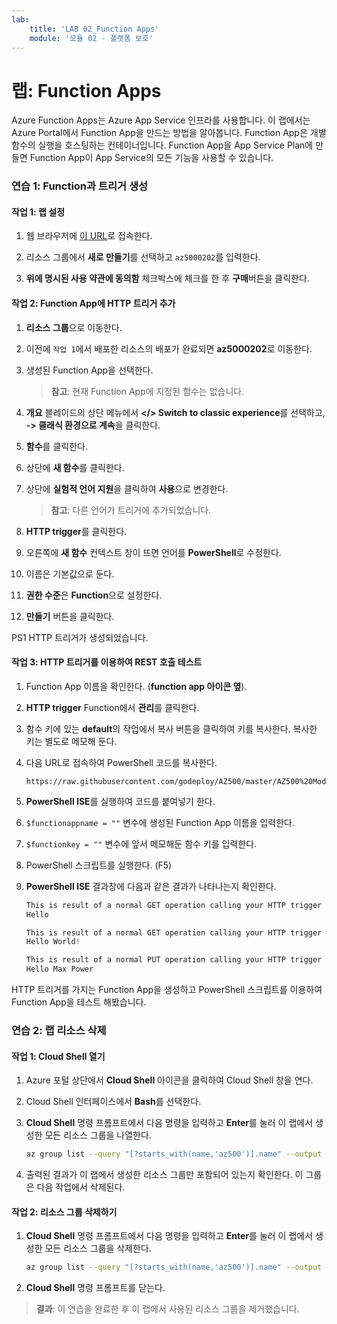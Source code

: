```yaml
---
lab:
    title: 'LAB 02_Function Apps'
    module: '모듈 02 - 플랫폼 보호'
---
```


# 랩: Function Apps

Azure Function Apps는 Azure App Service 인프라를 사용합니다. 이 랩에서는 Azure Portal에서 Function App을 만드는 방법을 알아봅니다. Function App은 개별 함수의 실행을 호스팅하는 컨테이너입니다. Function App을 App Service Plan에 만들면 Function App이 App Service의 모든 기능을 사용할 수 있습니다.


### 연습 1: Function과 트리거 생성

#### 작업 1: 랩 설정

1. 웹 브라우저에 [이 URL](https://portal.azure.com/#create/Microsoft.Template/uri/https%3A%2F%2Fraw.githubusercontent.com%2FMicrosoftLearning%2FAZ-500-Azure-Security%2Fmaster%2FAllfiles%2FLabs%2FMod2_Lab02%2Ftemplate.json)로 접속한다.

1. 리소스 그룹에서 **새로 만들기**를 선택하고 `az5000202`를 입력한다.

1. **위에 명시된 사용 약관에 동의함** 체크박스에 체크를 한 후 **구매**버튼을 클릭한다.


#### 작업 2: Function App에 HTTP 트리거 추가

1. **리소스 그룹**으로 이동한다.

1. 이전에 `작업 1`에서 배포한 리소스의 배포가 완료되면 **az5000202**로 이동한다.

1. 생성된 Function App을 선택한다.

    > **참고**: 현재 Function App에 지정된 함수는 없습니다.

1. **개요** 블레이드의 상단 메뉴에서 **</> Switch to classic experience**를 선택하고, **-> 클래식 환경으로 계속**을 클릭한다.

1. **함수**를 클릭한다.

1. 상단에 **새 함수**를 클릭한다.

1. 상단에 **실험적 언어 지원**을 클릭하여 **사용**으로 변경한다.

    > **참고**: 다른 언어가 트리거에 추가되었습니다.

1. **HTTP trigger**를 클릭한다.

1. 오른쪽에 **새 함수** 컨텍스트 창이 뜨면 언어를 **PowerShell**로 수정한다.

1. 이름은 기본값으로 둔다.

1. **권한 수준**은 **Function**으로 설정한다.

1. **만들기** 버튼을 클릭한다.

PS1 HTTP 트리거가 생성되었습니다.


#### 작업 3: HTTP 트리거를 이용하여 REST 호출 테스트

1. Function App 이름을 확인한다. (**function app 아이콘 옆**).

1. **HTTP trigger** Function에서 **관리**를 클릭한다.

1. 함수 키에 있는 **default**의 작업에서 복사 버튼을 클릭하여 키를 복사한다. 복사한 키는 별도로 메모해 둔다.

1. 다음 URL로 접속하여 PowerShell 코드를 복사한다.

    ```cli
    https://raw.githubusercontent.com/godeploy/AZ500/master/AZ500%20Mod2%20Lab%202/RESTgetHTTPtrigger.ps1
    ```

1. **PowerShell ISE**를 실행하여 코드를 붙여넣기 한다. 

1. `$functionappname = ""` 변수에 생성된 Function App 이름을 입력한다.

1. `$functionkey = ""` 변수에 앞서 메모해둔 함수 키를 입력한다.

1. PowerShell 스크립트를 실행한다. (F5)

1. **PowerShell ISE** 결과창에 다음과 같은 결과가 나타나는지 확인한다.

    ```powershell
    This is result of a normal GET operation calling your HTTP trigger
    Hello 

    This is result of a normal GET operation calling your HTTP trigger with an extra parameter passed to the trigger
    Hello World!

    This is result of a normal PUT operation calling your HTTP trigger that feeds a hash table converted to JSON to the HTTP triggger
    Hello Max Power
    ```

HTTP 트리거를 가지는 Function App을 생성하고 PowerShell 스크립트를 이용하여 Function App을 테스트 해봤습니다.


### 연습 2: 랩 리소스 삭제

#### 작업 1: Cloud Shell 열기

1. Azure 포털 상단에서 **Cloud Shell** 아이콘을 클릭하여 Cloud Shell 창을 연다.

1. Cloud Shell 인터페이스에서 **Bash**를 선택한다.

1. **Cloud Shell** 명령 프롬프트에서 다음 명령을 입력하고 **Enter**를 눌러 이 랩에서 생성한 모든 리소스 그룹을 나열한다.

   ```sh
   az group list --query "[?starts_with(name,'az500')].name" --output tsv
   ```

1. 출력된 결과가 이 랩에서 생성한 리소스 그룹만 포함되어 있는지 확인한다. 이 그룹은 다음 작업에서 삭제된다.


#### 작업 2: 리소스 그룹 삭제하기

1. **Cloud Shell** 명령 프롬프트에서 다음 명령을 입력하고 **Enter**를 눌러 이 랩에서 생성한 모든 리소스 그룹을 삭제한다.

   ```sh
   az group list --query "[?starts_with(name,'az500')].name" --output tsv | xargs -L1 bash -c 'az group delete --name $0 --no-wait --yes'
   ```

1. **Cloud Shell** 명령 프롬프트를 닫는다.

> **결과**: 이 연습을 완료한 후 이 랩에서 사용된 리소스 그룹을 제거했습니다.

